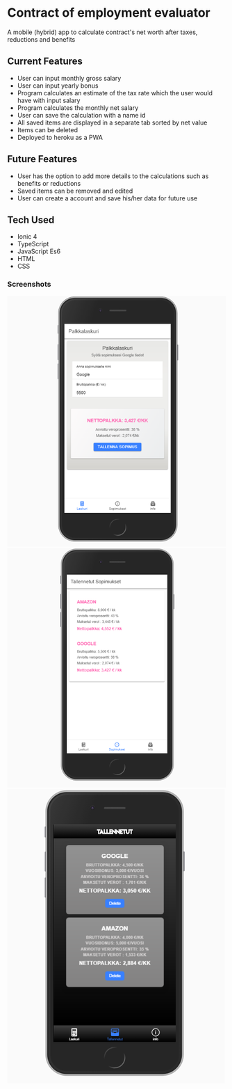 # Contract of employment evaluator

A mobile (hybrid) app to calculate contract's net worth after taxes, reductions and benefits

## Current Features

* User can input monthly gross salary
* User can input yearly bonus
* Program calculates an estimate of the tax rate which the user would have with input salary
* Program calculates the monthly net salary
* User can save the calculation with a name id
* All saved items are displayed in a separate tab sorted by net value
* Items can be deleted
* Deployed to heroku as a PWA

## Future Features

* User has the option to add more details to the calculations such as benefits or reductions
* Saved items can be removed and edited
* User can create a account and save his/her data for future use

## Tech Used

* Ionic 4
* TypeScript
* JavaScript Es6
* HTML
* CSS

### Screenshots

![](src/assets/img/screenshot1.png)
![](src/assets/img/screenshot2.png)
![](src/assets/img/screenshot3.png)

